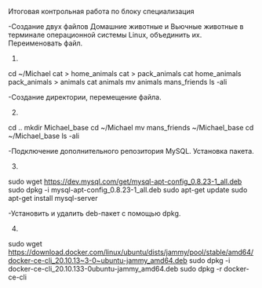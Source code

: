 Итоговая контрольная работа по блоку специализация

-Создание двух файлов Домашние животные и Вьючные животные в терминале операционной системы Linux, объединить их. Переименовать файл.

1.
cd ~/Michael 
cat > home_animals 
cat > pack_animals 
cat home_animals pack_animals > animals 
cat animals 
mv animals mans_friends 
ls -ali 


-Создание директории, перемещение файла.

2.
cd ..
mkdir Michael_base
cd ~/Michael
mv mans_friends ~/Michael_base
cd ~/Michael_base
ls -ali

-Подключение дополнительного репозитория MySQL. Установка пакета.

3.
sudo wget https://dev.mysql.com/get/mysql-apt-config_0.8.23-1_all.deb
sudo dpkg -i mysql-apt-config_0.8.23-1_all.deb
sudo apt-get update
sudo apt-get install mysql-server

-Установить и удалить deb-пакет с помощью dpkg.

4.
sudo wget https://download.docker.com/linux/ubuntu/dists/jammy/pool/stable/amd64/docker-ce-cli_20.10.13~3-0~ubuntu-jammy_amd64.deb
sudo dpkg -i docker-ce-cli_20.10.133-0ubuntu-jammy_amd64.deb
sudo dpkg -r docker-ce-cli
